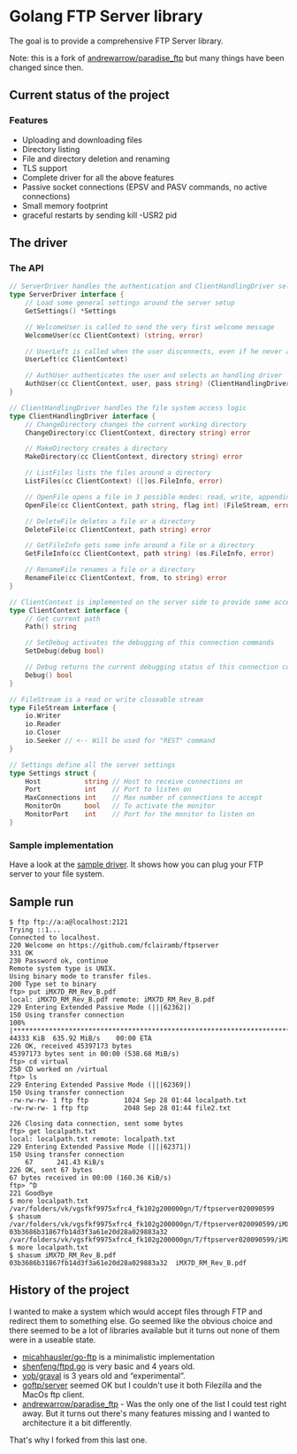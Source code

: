 # Golang FTP Server library

The goal is to provide a comprehensive FTP Server library.

Note: this is a fork of [andrewarrow/paradise_ftp](https://github.com/andrewarrow/paradise_ftp) but many things have been changed since then.

## Current status of the project

### Features

 * Uploading and downloading files
 * Directory listing
 * File and directory deletion and renaming
 * TLS support
 * Complete driver for all the above features
 * Passive socket connections (EPSV and PASV commands, no active connections)
 * Small memory footprint
 * graceful restarts by sending kill -USR2 pid

## The driver

### The API
```go
// ServerDriver handles the authentication and ClientHandlingDriver selection
type ServerDriver interface {
	// Load some general settings around the server setup
	GetSettings() *Settings

	// WelcomeUser is called to send the very first welcome message
	WelcomeUser(cc ClientContext) (string, error)

	// UserLeft is called when the user disconnects, even if he never authenticated
	UserLeft(cc ClientContext)

	// AuthUser authenticates the user and selects an handling driver
	AuthUser(cc ClientContext, user, pass string) (ClientHandlingDriver, error)
}

// ClientHandlingDriver handles the file system access logic
type ClientHandlingDriver interface {
	// ChangeDirectory changes the current working directory
	ChangeDirectory(cc ClientContext, directory string) error

	// MakeDirectory creates a directory
	MakeDirectory(cc ClientContext, directory string) error

	// ListFiles lists the files around a directory
	ListFiles(cc ClientContext) ([]os.FileInfo, error)

	// OpenFile opens a file in 3 possible modes: read, write, appending write (use appropriate flags)
	OpenFile(cc ClientContext, path string, flag int) (FileStream, error)

	// DeleteFile deletes a file or a directory
	DeleteFile(cc ClientContext, path string) error

	// GetFileInfo gets some info around a file or a directory
	GetFileInfo(cc ClientContext, path string) (os.FileInfo, error)

	// RenameFile renames a file or a directory
	RenameFile(cc ClientContext, from, to string) error
}

// ClientContext is implemented on the server side to provide some access to few data around the client
type ClientContext interface {
	// Get current path
	Path() string

	// SetDebug activates the debugging of this connection commands
	SetDebug(debug bool)

	// Debug returns the current debugging status of this connection commands
	Debug() bool
}

// FileStream is a read or write closeable stream
type FileStream interface {
	io.Writer
	io.Reader
	io.Closer
	io.Seeker // <-- Will be used for "REST" command
}

// Settings define all the server settings
type Settings struct {
	Host           string // Host to receive connections on
	Port           int    // Port to listen on
	MaxConnections int    // Max number of connections to accept
	MonitorOn      bool   // To activate the monitor
	MonitorPort    int    // Port for the monitor to listen on
}
```

### Sample implementation

Have a look at the [sample driver](https://github.com/fclairamb/ftpserver/tree/master/sample). It shows how you can plug your FTP server to your file system.


## Sample run
```
$ ftp ftp://a:a@localhost:2121
Trying ::1...
Connected to localhost.
220 Welcome on https://github.com/fclairamb/ftpserver
331 OK
230 Password ok, continue
Remote system type is UNIX.
Using binary mode to transfer files.
200 Type set to binary
ftp> put iMX7D_RM_Rev_B.pdf 
local: iMX7D_RM_Rev_B.pdf remote: iMX7D_RM_Rev_B.pdf
229 Entering Extended Passive Mode (|||62362|)
150 Using transfer connection
100% |******************************************************************************************************************************************************************| 44333 KiB  635.92 MiB/s    00:00 ETA
226 OK, received 45397173 bytes
45397173 bytes sent in 00:00 (538.68 MiB/s)
ftp> cd virtual
250 CD worked on /virtual
ftp> ls
229 Entering Extended Passive Mode (|||62369|)
150 Using transfer connection
-rw-rw-rw- 1 ftp ftp         1024 Sep 28 01:44 localpath.txt
-rw-rw-rw- 1 ftp ftp         2048 Sep 28 01:44 file2.txt

226 Closing data connection, sent some bytes
ftp> get localpath.txt
local: localpath.txt remote: localpath.txt
229 Entering Extended Passive Mode (|||62371|)
150 Using transfer connection
    67      241.43 KiB/s 
226 OK, sent 67 bytes
67 bytes received in 00:00 (160.36 KiB/s)
ftp> ^D
221 Goodbye
$ more localpath.txt 
/var/folders/vk/vgsfkf9975xfrc4_fk102g200000gn/T/ftpserver020090599
$ shasum /var/folders/vk/vgsfkf9975xfrc4_fk102g200000gn/T/ftpserver020090599/iMX7D_RM_Rev_B.pdf 
03b3686b31867fb14d3f3a61e20d28a029883a32  /var/folders/vk/vgsfkf9975xfrc4_fk102g200000gn/T/ftpserver020090599/iMX7D_RM_Rev_B.pdf
$ more localpath.txt 
$ shasum iMX7D_RM_Rev_B.pdf 
03b3686b31867fb14d3f3a61e20d28a029883a32  iMX7D_RM_Rev_B.pdf
```

## History of the project

I wanted to make a system which would accept files through FTP and redirect them to something else. Go seemed like the obvious choice and there seemed to be a lot of libraries available but it turns out none of them were in a useable state.

* [micahhausler/go-ftp](https://github.com/micahhausler/go-ftp) is a  minimalistic implementation 
* [shenfeng/ftpd.go](https://github.com/shenfeng/ftpd.go) is very basic and 4 years old.
* [yob/graval](https://github.com/yob/graval) is 3 years old and “experimental”.
* [goftp/server](https://github.com/goftp/server) seemed OK but I couldn't use it both Filezilla and the MacOs ftp client.
* [andrewarrow/paradise_ftp](https://github.com/andrewarrow/paradise_ftp) - Was the only one of the list I could test right away. But it turns out there's many features missing and I wanted to architecture it a bit differently.

That's why I forked from this last one.
